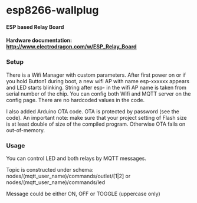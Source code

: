 # esp8266-wallplug
#### ESP based Relay Board
#### Hardware documentation: http://www.electrodragon.com/w/ESP_Relay_Board

### Setup
There is a Wifi Manager with custom parameters. After first power on or if you hold Button1 during boot, a new wifi AP with name esp-xxxxxx appears and LED starts blinking. String after esp- in the wifi AP name is taken from serial number of the chip. You can config both Wifi and MQTT server on the config page. There are no hardcoded values in the code.

I also added Arduino OTA code. OTA is protected by password (see the code). An important note: make sure that your project setting of Flash size is at least double of size of the compiled program. Otherwise OTA fails on out-of-memory. 

### Usage
You can control LED and both relays by MQTT messages.

Topic is constructed under schema:
nodes/(mqtt_user_name)/commands/outlet/[1|2] or nodes/(mqtt_user_name)/commands/led

Message could be either ON, OFF or TOGGLE (uppercase only)
